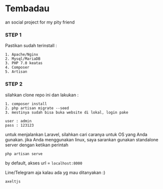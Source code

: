 # Tembadau

an social project for my pity friend
### STEP 1

Pastikan sudah terinstall :

    1. Apache/Nginx
    2. Mysql/MariaDB
    3. PHP 7.0 keatas
    4. Composer
    5. Artisan

### STEP 2

silahkan clone repo ini dan lakukan :

    1. composer install
    2. php artisan migrate --seed
    3. mestinya sudah bisa buka website di lokal, login pake

    user : admin
    pass : 123123

untuk menjalankan Laravel, silahkan cari caranya untuk OS yang Anda gunakan. jika Anda menggunakan linux, saya sarankan gunakan standalone server dengan ketikan perintah

`php artisan serve`

by default, akses url = `localhost:8000`

Line/Telegram aja kalau ada yg mau ditanyakan :)

`axeltjs`

